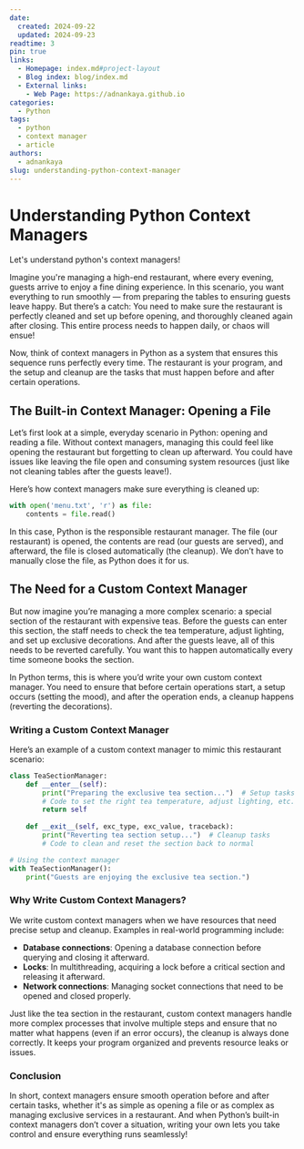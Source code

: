 ```yaml
---
date:
  created: 2024-09-22
  updated: 2024-09-23
readtime: 3
pin: true
links:
  - Homepage: index.md#project-layout
  - Blog index: blog/index.md
  - External links:
    - Web Page: https://adnankaya.github.io
categories:
  - Python
tags:
  - python
  - context manager
  - article
authors:
  - adnankaya
slug: understanding-python-context-manager
---
```


# Understanding Python Context Managers

Let's understand python's context managers!

<!-- more -->

Imagine you're managing a high-end restaurant, where every evening, guests arrive to enjoy a fine dining experience. In this scenario, you want everything to run smoothly — from preparing the tables to ensuring guests leave happy. But there’s a catch: You need to make sure the restaurant is perfectly cleaned and set up before opening, and thoroughly cleaned again after closing. This entire process needs to happen daily, or chaos will ensue!

Now, think of context managers in Python as a system that ensures this sequence runs perfectly every time. The restaurant is your program, and the setup and cleanup are the tasks that must happen before and after certain operations.

## The Built-in Context Manager: Opening a File

Let’s first look at a simple, everyday scenario in Python: opening and reading a file. Without context managers, managing this could feel like opening the restaurant but forgetting to clean up afterward. You could have issues like leaving the file open and consuming system resources (just like not cleaning tables after the guests leave!).

Here’s how context managers make sure everything is cleaned up:
```python
with open('menu.txt', 'r') as file:
    contents = file.read()
```

In this case, Python is the responsible restaurant manager. The file (our restaurant) is opened, the contents are read (our guests are served), and afterward, the file is closed automatically (the cleanup). We don’t have to manually close the file, as Python does it for us.

## The Need for a Custom Context Manager

But now imagine you’re managing a more complex scenario: a special section of the restaurant with expensive teas. Before the guests can enter this section, the staff needs to check the tea temperature, adjust lighting, and set up exclusive decorations. And after the guests leave, all of this needs to be reverted carefully. You want this to happen automatically every time someone books the section.

In Python terms, this is where you’d write your own custom context manager. You need to ensure that before certain operations start, a setup occurs (setting the mood), and after the operation ends, a cleanup happens (reverting the decorations).

### Writing a Custom Context Manager

Here’s an example of a custom context manager to mimic this restaurant scenario:

```python
class TeaSectionManager:
    def __enter__(self):
        print("Preparing the exclusive tea section...")  # Setup tasks
        # Code to set the right tea temperature, adjust lighting, etc.
        return self
    
    def __exit__(self, exc_type, exc_value, traceback):
        print("Reverting tea section setup...")  # Cleanup tasks
        # Code to clean and reset the section back to normal

# Using the context manager
with TeaSectionManager():
    print("Guests are enjoying the exclusive tea section.")

```

### Why Write Custom Context Managers?

We write custom context managers when we have resources that need precise setup and cleanup. Examples in real-world programming include:

- **Database connections**: Opening a database connection before querying and closing it afterward.
- **Locks**: In multithreading, acquiring a lock before a critical section and releasing it afterward.
- **Network connections**: Managing socket connections that need to be opened and closed properly.

Just like the tea section in the restaurant, custom context managers handle more complex processes that involve multiple steps and ensure that no matter what happens (even if an error occurs), the cleanup is always done correctly. It keeps your program organized and prevents resource leaks or issues.

### Conclusion
In short, context managers ensure smooth operation before and after certain tasks, whether it's as simple as opening a file or as complex as managing exclusive services in a restaurant. And when Python’s built-in context managers don’t cover a situation, writing your own lets you take control and ensure everything runs seamlessly!
